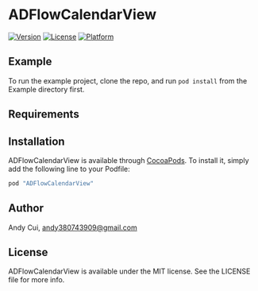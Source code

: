 # ADFlowCalendarView

[![Version](https://img.shields.io/cocoapods/v/ADFlowCalendarView.svg?style=flat)](http://cocoapods.org/pods/ADFlowCalendarView)
[![License](https://img.shields.io/cocoapods/l/ADFlowCalendarView.svg?style=flat)](http://cocoapods.org/pods/ADFlowCalendarView)
[![Platform](https://img.shields.io/cocoapods/p/ADFlowCalendarView.svg?style=flat)](http://cocoapods.org/pods/ADFlowCalendarView)

## Example

To run the example project, clone the repo, and run `pod install` from the Example directory first.

## Requirements

## Installation

ADFlowCalendarView is available through [CocoaPods](http://cocoapods.org). To install
it, simply add the following line to your Podfile:

```ruby
pod "ADFlowCalendarView"
```

## Author

Andy Cui, andy380743909@gmail.com

## License

ADFlowCalendarView is available under the MIT license. See the LICENSE file for more info.
